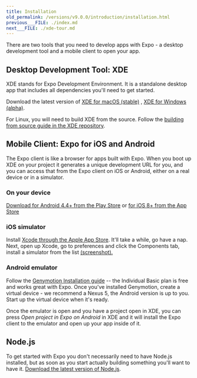 ```yaml
---
title: Installation
old_permalink: /versions/v9.0.0/introduction/installation.html
previous___FILE: ./index.md
next___FILE: ./xde-tour.md
---
```


There are two tools that you need to develop apps with Expo - a desktop development tool and a mobile client to open your app.

## Desktop Development Tool: XDE

XDE stands for Expo Development Environment. It is a standalone desktop app that includes all dependencies you'll need to get started.

Download the latest version of [XDE for macOS (stable)](https://xde-updates.exponentjs.com/download/mac) , [XDE for Windows (alpha)](https://xde-updates.exponentjs.com/download/win32).

For Linux, you will need to build XDE from the source. Follow the [building from source guide in the XDE repository](https://github.com/exponent/xde#build-from-source).

## Mobile Client: Expo for iOS and Android

The Expo client is like a browser for apps built with Expo. When you boot up XDE on your project it generates a unique development URL for you, and you can access that from the Expo client on iOS or Android, either on a real device or in a simulator.

### On your device

[Download for Android 4.4+ from the Play Store](https://play.google.com/store/apps/details?id=host.exp.exponent) or [for iOS 8+ from the App Store](https://itunes.com/apps/exponent)

### iOS simulator

Install [Xcode through the Apple App Store](https://itunes.apple.com/app/xcode/id497799835). It'll take a while, go have a nap. Next, open up Xcode, go to preferences and click the Components tab, install a simulator from the list [(screenshot).](/_static/img/xcode-simulator.png)

### Android emulator

Follow the [Genymotion Installation guide](https://docs.genymotion.com/Content/01_Get_Started/Installation.htm) -- the Individual Basic plan is free and works great with Expo. Once you've installed Genymotion, create a virtual device - we recommend a Nexus 5, the Android version is up to you. Start up the virtual device when it's ready.

Once the emulator is open and you have a project open in XDE, you can press _Open project in Expo on Android_ in XDE and it will install the Expo client to the emulator and open up your app inside of it.

## Node.js

To get started with Expo you don't necessarily need to have Node.js installed, but as soon as you start actually building something you'll want to have it. [Download the latest version of Node.js](https://nodejs.org/en/).
